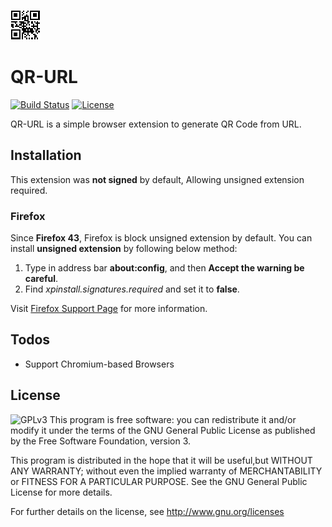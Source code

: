![icon](https://raw.githubusercontent.com/danipragustia/url-qr/master/src/img/icon_48.png)
# QR-URL

[![Build Status](https://travis-ci.org/danipragustia/url-qr.svg?branch=master)](https://travis-ci.org/danipragustia/url-qr) [![License](https://img.shields.io/badge/License-GPLv3-blue.svg)](https://github.com/danipragustia/url-qr/LICENSE)

QR-URL is a simple browser extension to generate QR Code from URL.

## Installation
This extension was **not signed** by default, Allowing unsigned extension required.

### Firefox
Since **Firefox 43**, Firefox is block unsigned extension by default.
You can install **unsigned extension** by following below method:
1. Type in address bar **about:config**, and then **Accept the warning be careful**.
2. Find *xpinstall.signatures.required* and set it to **false**.

Visit [Firefox Support Page](https://support.mozilla.org/en-US/kb/add-on-signing-in-firefox#w_what-are-my-options-if-i-want-to-use-an-unsigned-add-on-advanced-users) for more information.

## Todos
- Support Chromium-based Browsers

## License
![GPLv3](https://www.gnu.org/graphics/gplv3-with-text-136x68.png)
This program is free software: you can redistribute it and/or modify it under the terms of the GNU General Public License as published by the Free Software Foundation, version 3.

This program is distributed in the hope that it will be useful,but WITHOUT ANY WARRANTY; without even the implied warranty of MERCHANTABILITY or FITNESS FOR A PARTICULAR PURPOSE. See the GNU General Public License for more details.

For further details on the license, see http://www.gnu.org/licenses
